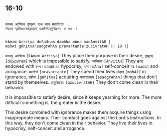 ## 16-10


```shloka-sa

कामम् आश्रित्य दुष्पूरम् दम्भ मान मदान्विताः ।
मोहात् गृहीत्वाऽसद्ग्राहान् प्रवर्तन्तेऽशुचिव्रताः ॥ १० ॥

```
```shloka-sa-hk

kAmam Azritya duSpUram dambha mAna madAnvitAH |
mohAt gRhItvA'sadgrAhAn pravartante'zucivratAH || 10 ||

```
`कामम् आश्रित्य` `[kAmam Azritya]` They place their purpose in their desire, `दुष्पूरम्` `[duSpUram]` which is impossible to satisfy. `आन्विताः` `[AnvitAH]` They are endowed with `दम्भ` `[dambha]` hypocrisy, `मान` `[mAna]` self-conceit `मद` `[mada]` and arrogance. `प्रवर्तन्ते` `[pravartante]` They spend their lives `मोहात्` `[mohAt]` in ignorance, `गृहीत्व` `[gRhItva]` acquiring `असद्ग्राहान्` `[asadgrAhAn]` things that don’t stand by themselves. `अशुचिव्रताः` `[azucivratAH]` They don't come clean in their behavior.

It is impossible to satisfy desire, since it keeps yearning for more. The more difficult something is, the greater is the desire. 

This desire combined with ignorance makes them acquire things using inappropriate means. Their conduct goes against the Lord's instructions. In this way, they don't come clean in their behavior. They live their lives in hypocrisy, self-conceit and arrogance.


